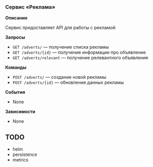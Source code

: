 ### Сервис «Реклама»

**Описание**

Сервис предоставляет API для работы с рекламой

**Запросы**

- `GET /adverts/` — получение списка рекламы
- `GET /adverts/{id}` — получение информации про объявление
- `GET /adverts/relevant` — получение релевантного объявления

**Команды**

- `POST /adverts/` — создание новой рекламы
- `POST /adverts/{id}` — обновление данных рекламы

**События**

- None

**Зависимости**

- None

## TODO

- helm
- persistence
- metrics